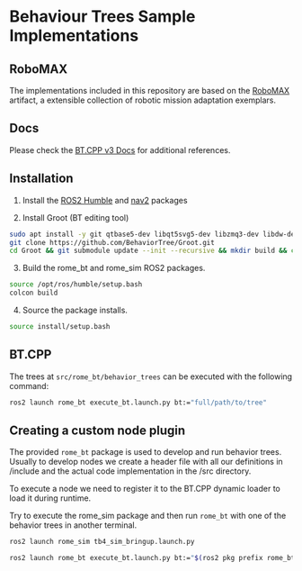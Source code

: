 # Behaviour Trees Sample Implementations

## RoboMAX

The implementations included in this repository are based on the [RoboMAX](https://github.com/Askarpour/RoboMAX) artifact, a extensible collection of robotic mission adaptation exemplars.

## Docs

Please check the [BT.CPP v3 Docs](https://www.behaviortree.dev/) for additional references.

## Installation

1. Install the [ROS2 Humble](https://docs.ros.org/en/humble/Installation.html) and [nav2]() packages


2. Install Groot (BT editing tool)

```bash
sudo apt install -y git qtbase5-dev libqt5svg5-dev libzmq3-dev libdw-dev cmake build-essential
git clone https://github.com/BehaviorTree/Groot.git
cd Groot && git submodule update --init --recursive && mkdir build && cd build && cmake .. && make
```

3. Build the rome_bt and rome_sim ROS2 packages.

```bash
source /opt/ros/humble/setup.bash
colcon build
```

4. Source the package installs.

```bash
source install/setup.bash
```

## BT.CPP

The trees at `src/rome_bt/behavior_trees` can be executed with the following command:

```bash
ros2 launch rome_bt execute_bt.launch.py bt:="full/path/to/tree"
```

## Creating a custom node plugin

The provided `rome_bt` package is used to develop and run behavior trees. Usually to develop nodes 
we create a header file with all our definitions in /include and the actual code implementation in the /src directory.

To execute a node we need to register it to the BT.CPP dynamic loader to load it during runtime.

Try to execute the rome_sim package and then run `rome_bt` with one of the behavior trees in another terminal.

```bash
ros2 launch rome_sim tb4_sim_bringup.launch.py
```

```bash
ros2 launch rome_bt execute_bt.launch.py bt:="$(ros2 pkg prefix rome_bt)/share/rome_bt/behavior_trees/[BT].xml"
```